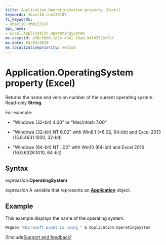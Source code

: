 ```yaml
---
title: Application.OperatingSystem property (Excel)
keywords: vbaxl10.chm133187
f1_keywords:
- vbaxl10.chm133187
api_name:
- Excel.Application.OperatingSystem
ms.assetid: a36c5080-1d7e-a941-1bad-94f92522c7cf
ms.date: 04/05/2019
ms.localizationpriority: medium
---
```



# Application.OperatingSystem property (Excel)

Returns the name and version number of the current operating system. Read-only **String**.

For example:

- "Windows (32-bit) 4.00" or "Macintosh 7.00"

- "Windows (32-bit) NT 6.02" with Win8.1 (=6.02, 64-bit) and Excel 2013 (15.0.4631.1000, 32-bit)

- "Windows (64-bit) NT :.00" with Win10 (64-bit) and Excel 2016 (16.0.6326.1010, 64-bit)




## Syntax

_expression_.**OperatingSystem**

_expression_ A variable that represents an **[Application](Excel.Application(object).md)** object.


## Example

This example displays the name of the operating system.

```vb
MsgBox "Microsoft Excel is using " & Application.OperatingSystem
```



[!include[Support and feedback](~/includes/feedback-boilerplate.md)]